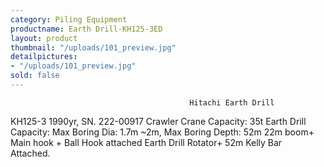 ```yaml
---
category: Piling Equipment
productname: Earth Drill-KH125-3ED
layout: product
thumbnail: "/uploads/101_preview.jpg"
detailpictures:
- "/uploads/101_preview.jpg"
sold: false
---
```


                                            Hitachi Earth Drill
KH125-3
1990yr, SN. 222-00917
Crawler Crane Capacity: 35t
Earth Drill Capacity: Max Boring Dia: 1.7m&nbsp;~2m, Max Boring Depth: 52m
22m boom+ Main hook + Ball Hook attached
Earth Drill Rotator+ 52m Kelly Bar Attached.&nbsp;


